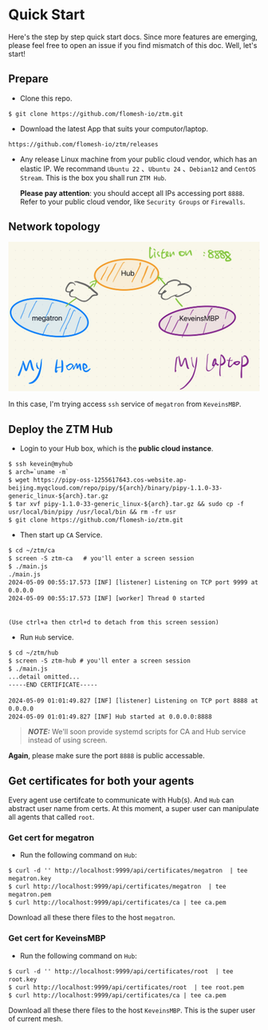 # Quick Start

Here's the step by step quick start docs. Since more features are emerging, please feel free to open an issue if you find mismatch of this doc. Well, let's start!

## Prepare

* Clone this repo.

```shell
$ git clone https://github.com/flomesh-io/ztm.git
```

* Download the latest App that suits your computor/laptop.

```
https://github.com/flomesh-io/ztm/releases
```

* Any release Linux machine from your public cloud vendor, which has an elastic IP. We recommand `Ubuntu 22` 、`Ubuntu 24` 、`Debian12` and `CentOS Stream`. This is the box you shall run `ZTM Hub`.

   **Please pay attention**: you should accept all IPs accessing port `8888`. Refer to your public cloud vendor, like `Security Groups` or `Firewalls`.

## Network topology

![netowkr topology](assets/network-topo.png)

In this case, I'm trying access `ssh` service of `megatron` from `KeveinsMBP`.

## Deploy the ZTM Hub

* Login to your Hub box, which is the **public cloud instance**. 

``` shell
$ ssh kevein@myhub
$ arch=`uname -m`
$ wget https://pipy-oss-1255617643.cos-website.ap-beijing.myqcloud.com/repo/pipy/${arch}/binary/pipy-1.1.0-33-generic_linux-${arch}.tar.gz
$ tar xvf pipy-1.1.0-33-generic_linux-${arch}.tar.gz && sudo cp -f usr/local/bin/pipy /usr/local/bin && rm -fr usr
$ git clone https://github.com/flomesh-io/ztm.git
```

* Then start up `CA` Service.

```shell
$ cd ~/ztm/ca
$ screen -S ztm-ca   # you'll enter a screen session
$ ./main.js
./main.js 
2024-05-09 00:55:17.573 [INF] [listener] Listening on TCP port 9999 at 0.0.0.0
2024-05-09 00:55:17.573 [INF] [worker] Thread 0 started


(Use ctrl+a then ctrl+d to detach from this screen session)
```

* Run `Hub` service.

```shell
$ cd ~/ztm/hub
$ screen -S ztm-hub # you'll enter a screen session
$ ./main.js
...detail omitted...
-----END CERTIFICATE-----

2024-05-09 01:01:49.827 [INF] [listener] Listening on TCP port 8888 at 0.0.0.0
2024-05-09 01:01:49.827 [INF] Hub started at 0.0.0.0:8888
```

> **_NOTE:_** We'll soon provide systemd scripts for CA and Hub service instead of using screen.

 **Again**, please make sure the port `8888` is public accessable.

## Get certificates for both your agents

Every agent use certifcate to communicate with Hub(s). And `Hub` can abstract user name from certs. At this moment, a super user can manipulate all agents that called `root`.

### Get cert for megatron

* Run the following command on `Hub`:

```shell
$ curl -d '' http://localhost:9999/api/certificates/megatron  | tee megatron.key
$ curl http://localhost:9999/api/certificates/megatron  | tee megatron.pem
$ curl http://localhost:9999/api/certificates/ca | tee ca.pem
```

Download all these there files to the host `megatron`.

### Get cert for KeveinsMBP

* Run the following command on `Hub`:

```shell
$ curl -d '' http://localhost:9999/api/certificates/root  | tee root.key
$ curl http://localhost:9999/api/certificates/root  | tee root.pem
$ curl http://localhost:9999/api/certificates/ca | tee ca.pem
```

Download all these there files to the host `KeveinsMBP`. This is the super user of current mesh.

